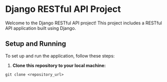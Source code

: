 # Django RESTful API Project

Welcome to the Django RESTful API project! This project includes a RESTful API application built using Django.

## Setup and Running

To set up and run the application, follow these steps:

1. **Clone this repository to your local machine:**
````````````````````````````````````````````````````
git clone <repository_url>
````````````````````````````````````````````````````
